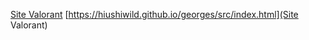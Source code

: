 [Site Valorant](https://hiushiwild.github.io/georges/src/index.html)
[https://hiushiwild.github.io/georges/src/index.html](Site Valorant)
